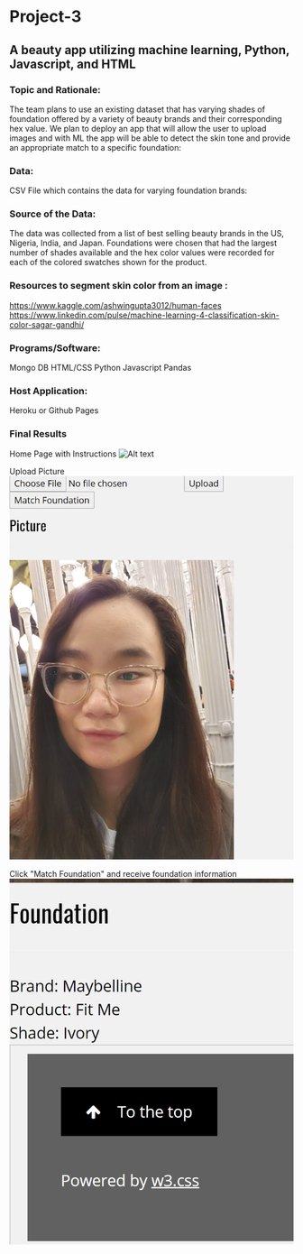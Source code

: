 # Project-3
## A beauty app utilizing machine learning, Python, Javascript, and HTML 


### Topic and Rationale:

The team plans to use an existing dataset that has varying shades of foundation offered by a variety of beauty brands and their corresponding hex value. We plan to deploy an app that will allow the user to upload images and with ML the app will be able to detect the skin tone and provide an appropriate match to a specific foundation: 

### Data: 

CSV File which contains the data for varying foundation brands: 


### Source of the Data:

The data was collected from a list of best selling beauty brands in the US, Nigeria, India, and Japan. Foundations were chosen that had the largest number of shades available and the hex color values were recorded for each of the colored swatches shown for the product.


### Resources to segment skin color from an image :

https://www.kaggle.com/ashwingupta3012/human-faces  
https://www.linkedin.com/pulse/machine-learning-4-classification-skin-color-sagar-gandhi/


### Programs/Software:

Mongo DB
HTML/CSS 
Python
Javascript
Pandas 

### Host Application:

Heroku or Github Pages

### Final Results

Home Page with Instructions
![Alt text](static/background/findyourmatch.PNG?raw=true "Find your Match")

Upload Picture
![Alt text](static/background/uploadpicture.PNG?raw=true "Upload")

Click "Match Foundation" and receive foundation information
![Alt text](static/background/match.PNG?raw=true "Match")
